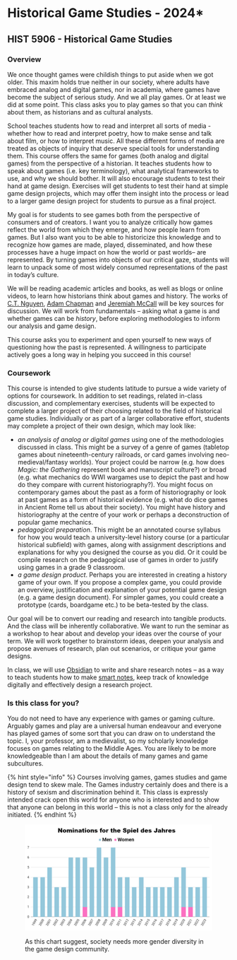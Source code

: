 # Historical Game Studies - 2024\*

## HIST 5906 - Historical Game Studies

### Overview

We once thought games were childish things to put aside when we got older. This maxim holds true neither in our society, where adults have embraced analog and digital games, nor in academia, where games have become the subject of serious study. And we all play games. Or at least we did at some point. This class asks you to play games so that you can _think_ about them, as historians and as cultural analysts.&#x20;

School teaches students how to read and interpret all sorts of media - whether how to read and interpret poetry, how to make sense and talk about film, or how to interpret music. All these different forms of media are treated as objects of inquiry that deserve special tools for understanding them. This course offers the same for games (both analog and digital games) from the perspective of a historian. It teaches students how to speak about games (i.e. key terminology), what analytical frameworks to use, and why we should bother. It will also encourage students to test their hand at game design. Exercises will get students to test their hand at simple game design projects, which may offer them insight into the process or lead to a larger game design project for students to pursue as a final project.&#x20;

My goal is for students to see games both from the perspective of consumers and of creators. I want you to analyze critically how games reflect the world from which they emerge, and how people learn from games. But I also want you to be able to historicize this knowledge and to recognize how games are made, played, disseminated, and how these processes have a huge impact on how the world or past worlds– are represented. By turning games into objects of our critical gaze, students will learn to unpack some of most widely consumed representations of the past in today’s culture.&#x20;

We will be reading academic articles and books, as well as blogs or online videos, to learn how historians think about games and history. The works of [C.T. Nguyen](https://ocul-crl.primo.exlibrisgroup.com/permalink/01OCUL\_CRL/hgdufh/alma991022774628305153), [Adam Chapman](https://ocul-crl.primo.exlibrisgroup.com/permalink/01OCUL\_CRL/1lrs5km/alma991005629549705153) and [Jeremiah McCall](https://ocul-crl.primo.exlibrisgroup.com/permalink/01OCUL\_CRL/1lrs5km/alma991022631320405153) will be key sources for discussion. We will work from fundamentals – asking what a game is and whether games can be _history_, before exploring methodologies to inform our analysis and game design.

This course asks you to experiment and open yourself to new ways of questioning how the past is represented. A willingness to participate actively goes a long way in helping you succeed in this course!

### Coursework

This course is intended to give students latitude to pursue a wide variety of options for coursework. In addition to set readings, related in-class discussion, and complementary exercises, students will be expected to complete a larger project of their choosing related to the field of historical game studies. Individually or as part of a larger collaborative effort, students may complete a project of their own design, which may look like:

* _an analysis of analog or digital games_ using one of the methodologies discussed in class. This might be a survey of a genre of games (tabletop games about nineteenth-century railroads, or card games involving neo-medieval/fantasy worlds). Your project could be narrow (e.g. how does _Magic: the Gathering_ represent book and manuscript culture?) or broad (e.g. what mechanics do WWI wargames use to depict the past and how do they compare with current historiography?). You might focus on contemporary games about the past as a form of historiography or look at past games as a form of historical evidence (e.g. what do dice games in Ancient Rome tell us about their society). You might have history and historiography at the centre of your work or perhaps a deconstruction of popular game mechanics.&#x20;
* _pedagogical preparation_. This might be an annotated course syllabus for how you would teach a university-level history course (or a particular historical subfield) with games, along with assignment descriptions and explanations for why you designed the course as you did. Or it could be compile research on the pedagogical use of games in order to justify using games in a grade 9 classroom.&#x20;
* _a game design product_. Perhaps you are interested in creating a history game of your own. If you propose a complex game, you could provide an overview, justification and explanation of your potential game design (e.g. a game design document). For simpler games, you could create a prototype (cards, boardgame etc.) to be beta-tested by the class.&#x20;

Our goal will be to convert our reading and research into tangible products. And the class will be inherently collaborative. We want to run the seminar as a workshop to hear about and develop your ideas over the course of your term. We will work together to brainstorm ideas, deepen your analysis and propose avenues of research, plan out scenarios, or critique your game designs.&#x20;

In class, we will use [Obsidian](https://obsidian.md/) to write and share research notes – as a way to teach students how to make [smart notes](https://www.soenkeahrens.de/en/takesmartnotes), keep track of knowledge digitally and effectively design a research project.&#x20;

### Is this class for you?

You do not need to have any experience with games or gaming culture. Arguably games and play are a universal human endeavour and everyone has played games of some sort that you can draw on to understand the topic. I, your professor, am a medievalist, so my scholarly knowledge focuses on games relating to the Middle Ages. You are likely to be more knowledgeable than I am about the details of many games and game subcultures.&#x20;

{% hint style="info" %}
Courses involving games, games studies and game design tend to skew male. The Games industry certainly does and there is a history of sexism and discrimination behind it. This class is expressly intended crack open this world for anyone who is interested and to show that anyone can belong in this world – this is not a class only for the already initiated.
{% endhint %}

<figure><img src=".gitbook/assets/Fw0bzOBaAAI27zJ.png" alt=""><figcaption><p>As this chart suggest, society needs more gender diversity in the game design community. </p></figcaption></figure>

